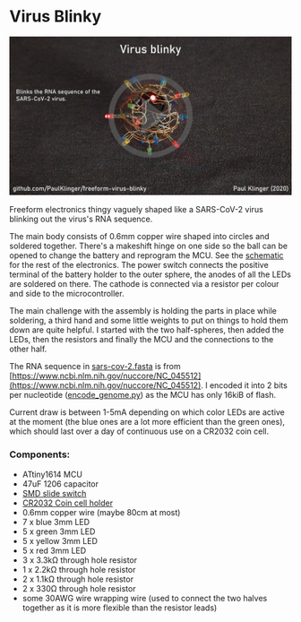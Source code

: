 # Virus Blinky

[![](video_link_image.jpg)](https://youtu.be/sndOoFVVGjA "Project video")

Freeform electronics thingy vaguely shaped like a SARS-CoV-2 virus blinking out the virus's RNA sequence.

The main body consists of 0.6mm copper wire shaped into circles and soldered together. There's a makeshift hinge on one side so the ball can be opened to change the battery and reprogram the MCU. See the [schematic](schematic.pdf) for the rest of the electronics. The power switch connects the positive terminal of the battery holder to the outer sphere, the anodes of all the LEDs are soldered on there. The cathode is connected via a resistor per colour and side to the microcontroller.

The main challenge with the assembly is holding the parts in place while soldering, a third hand and some little weights to put on things to hold them down are quite helpful. I started with the two half-spheres, then added the LEDs, then the resistors and finally the MCU and the connections to the other half.

The RNA sequence in [sars-cov-2.fasta](sars-cov-2.fasta) is from [https://www.ncbi.nlm.nih.gov/nuccore/NC_045512](https://www.ncbi.nlm.nih.gov/nuccore/NC_045512). I encoded it into 2 bits per nucleotide ([encode_genome.py](encode_genome.py)) as the MCU has only 16kiB of flash.

Current draw is between 1-5mA depending on which color LEDs are active at the moment (the blue ones are a lot more efficient than the green ones), which should last over a day of continuous use on a CR2032 coin cell.

### Components:

- ATtiny1614 MCU
- 47uF 1206 capacitor
- [SMD slide switch](https://www.aliexpress.com/item/32967873133.html)
- [CR2032 Coin cell holder](https://www.aliexpress.com/item/10PCS-Battery-Button-Cell-Holder-Socket-Case-CR2032-battery-holder-2032/32819924096.html)
- 0.6mm copper wire (maybe 80cm at most)
- 7 x blue 3mm LED
- 5 x green 3mm LED
- 5 x yellow 3mm LED
- 5 x red 3mm LED
- 3 x 3.3kΩ through hole resistor
- 1 x 2.2kΩ through hole resistor
- 2 x 1.1kΩ through hole resistor
- 2 x 330Ω through hole resistor
- some 30AWG wire wrapping wire (used to connect the two halves together as it is more flexible than the resistor leads)
